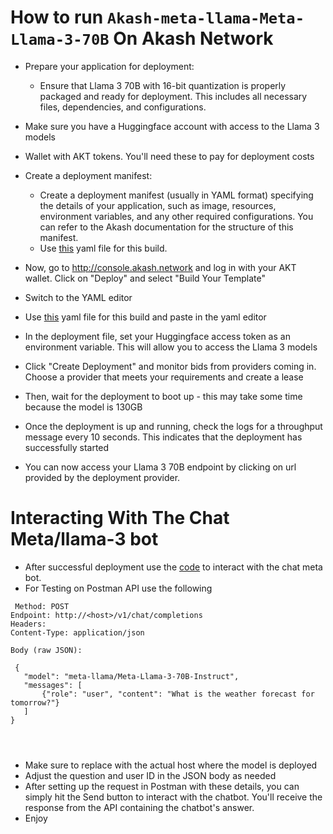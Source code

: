 # How to run `Akash-meta-llama-Meta-Llama-3-70B` On Akash Network
- Prepare your application for deployment:

    - Ensure that Llama 3 70B with 16-bit quantization is properly packaged and ready for deployment. This includes all necessary files, dependencies, and configurations.

- Make sure you have a Huggingface account with access to the Llama 3 models
- Wallet with AKT tokens. You'll need these to pay for deployment  costs     

- Create a deployment manifest:

   - Create a deployment manifest (usually in YAML format) specifying the details of your application, such as image, resources, environment variables, and any other required configurations. You can refer to the 
      Akash documentation for the structure of this manifest.
   - Use [this](https://github.com/Firewallg/Akash-meta-llama-Meta-Llama-3-70B-Instruct/blob/main/yaml.yaml) yaml file for this build.

- Now, go to http://console.akash.network and log in with your AKT wallet.  Click on "Deploy" and select "Build Your Template"
- Switch to the YAML editor
- Use [this](https://github.com/Firewallg/Akash-meta-llama-Meta-Llama-3-70B-Instruct/blob/main/yaml.yaml) yaml file for this build and paste in the yaml editor
- In the deployment file, set your Huggingface access token as an  environment variable. This will allow you to access the Llama 3 models
- Click "Create Deployment" and monitor bids from providers coming  in. Choose a provider that meets your requirements and create a lease
- Then, wait for the deployment to boot up - this may take some time because the model is 130GB
- Once the deployment is up and running, check the logs for a  throughput message every 10 seconds. This indicates that the deployment  has successfully started
- You can now access your Llama 3 70B endpoint  by clicking on url  provided by the deployment provider.
     
# Interacting With The Chat Meta/llama-3 bot

- After successful deployment use the [code]() to interact with the chat meta bot.
- For Testing on Postman API use the following
 ```
  Method: POST
Endpoint: http://<host>/v1/chat/completions
Headers:
Content-Type: application/json

Body (raw JSON):
      
  {
    "model": "meta-llama/Meta-Llama-3-70B-Instruct",
    "messages": [
        {"role": "user", "content": "What is the weather forecast for tomorrow?"}
    ]
}


      
  ```
- Make sure to replace <host> with the actual host where the model is deployed
- Adjust the question and user ID in the JSON body as needed
- After setting up the request in Postman with these details, you can simply hit the Send button to interact with the chatbot. You'll receive the response from the API containing the chatbot's answer.
- Enjoy 

